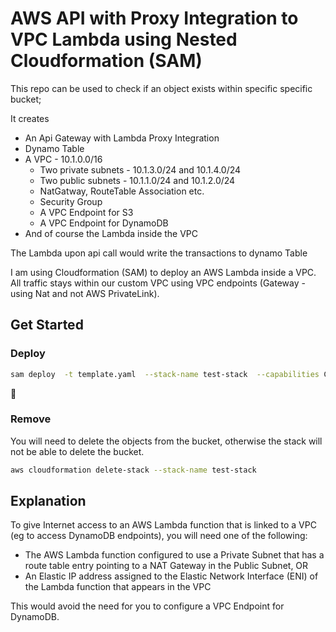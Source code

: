 # AWS API with Proxy Integration to VPC Lambda using Nested Cloudformation (SAM)

This repo can be used to check if an object exists within specific specific bucket;

It creates
* An Api Gateway with Lambda Proxy Integration
* Dynamo Table 
* A VPC - 10.1.0.0/16
    * Two private subnets - 10.1.3.0/24 and 10.1.4.0/24 
    * Two public subnets - 10.1.1.0/24 and 10.1.2.0/24 
    * NatGatway, RouteTable Association etc.
    * Security Group 
    * A VPC Endpoint for S3
    * A VPC Endpoint for DynamoDB
* And of course the Lambda inside the VPC


The Lambda upon api call would write the transactions to dynamo Table

I am using Cloudformation (SAM) to deploy an AWS Lambda inside a VPC. All traffic stays within our custom VPC using VPC endpoints (Gateway - using Nat and not AWS PrivateLink). 

## Get Started

### Deploy

```sh
sam deploy  -t template.yaml  --stack-name test-stack  --capabilities CAPABILITY_IAM CAPABILITY_AUTO_EXPAND --region us-east-1
```
:tada:

### Remove

You will need to delete the objects from the bucket, otherwise the stack will not be able to delete the bucket.

```sh
aws cloudformation delete-stack --stack-name test-stack 
```

## Explanation

To give Internet access to an AWS Lambda function that is linked to a VPC (eg to access DynamoDB endpoints), you will need one of the following:

   * The AWS Lambda function configured to use a Private Subnet that has a route table entry pointing to a NAT Gateway in the Public Subnet, OR
   * An Elastic IP address assigned to the Elastic Network Interface (ENI) of the Lambda function that appears in the VPC

This would avoid the need for you to configure a VPC Endpoint for DynamoDB.
